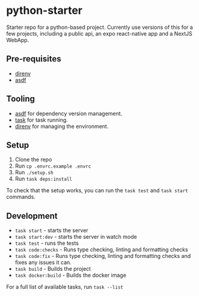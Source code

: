 # python-starter

Starter repo for a python-based project. Currently use versions of this for a few projects, including a public api, an expo react-native app and a NextJS WebApp.

## Pre-requisites
- [direnv](https://direnv.net/)
- [asdf](https://asdf-vm.com/)

## Tooling
- [asdf](https://asdf-vm.com/) for dependency version management.
- [task](https://taskfile.dev/) for task running.
- [direnv](https://direnv.net/) for managing the environment.

## Setup
1. Clone the repo
2. Run `cp .envrc.example .envrc`
3. Run `./setup.sh`
4. Run `task deps:install`

To check that the setup works, you can run the `task test` and `task start` commands.

## Development
- `task start` - starts the server
- `task start:dev` - starts the server in watch mode
- `task test` - runs the tests
- `task code:checks` - Runs type checking, linting and formatting checks
- `task code:fix` - Runs type checking, linting and formatting checks and fixes any issues it can.
- `task build` - Builds the project
- `task docker:build` - Builds the docker image

For a full list of available tasks, run `task --list`
